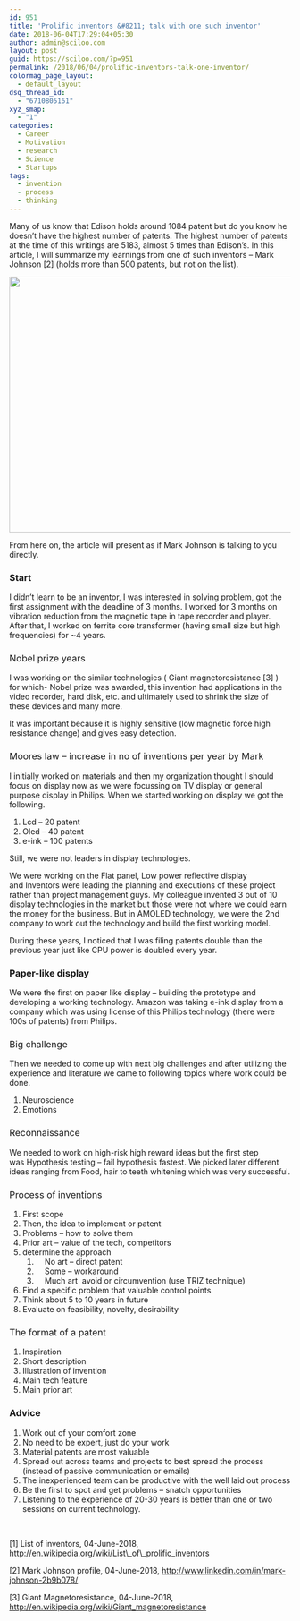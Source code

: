 ```yaml
---
id: 951
title: 'Prolific inventors &#8211; talk with one such inventor'
date: 2018-06-04T17:29:04+05:30
author: admin@sciloo.com
layout: post
guid: https://sciloo.com/?p=951
permalink: /2018/06/04/prolific-inventors-talk-one-inventor/
colormag_page_layout:
  - default_layout
dsq_thread_id:
  - "6710805161"
xyz_smap:
  - "1"
categories:
  - Career
  - Motivation
  - research
  - Science
  - Startups
tags:
  - invention
  - process
  - thinking
---
```

Many of us know that Edison holds around 1084 patent but do you know he doesn&#8217;t have the highest number of patents. The highest number of patents at the time of this writings are 5183, almost 5 times than Edison&#8217;s. In this article, I will summarize my learnings from one of such inventors &#8211; Mark Johnson \[2\] (holds more than 500 patents, but not on the list).

<img loading="lazy" class="alignnone wp-image-953 size-full" src="http://sciloo.com/wp-content/uploads/2018/06/patents.jpg" alt="" width="689" height="457" /> 

From here on, the article will present as if Mark Johnson is talking to you directly.

### Start

<span style="font-weight: 400;">I didn’t learn to be an inventor, I was interested in s</span><span style="font-weight: 400;">olving problem, got the first assignment with the deadline of 3 months. I worked for </span><span style="font-weight: 400;">3 months on vibration reduction from the magnetic tape in tape recorder and player. After that, I worked on f</span><span style="font-weight: 400;">errite core transformer (having small size but high frequencies) for ~4 years.</span>

### <span style="font-weight: 400;">Nobel prize years</span>

<span style="font-weight: 400;">I was working on the similar technologies ( Giant magnetoresistance [3] ) for which- Nobel prize was awarded, this invention had applications in the video recorder, hard disk, etc. and ultimately used to shrink the size of these devices and many more.</span>

<span style="font-weight: 400;">It was important because it is highly sensitive (low magnetic force high resistance change) and gives easy detection.</span>

### <span style="font-weight: 400;">Moores law &#8211; increase in no of inventions per year by Mark</span>

I initially worked on materials and then my organization thought I should focus on display now as we were focussing on TV display or general purpose display in Philips. When we started working on display we got the following.

  1. <span style="font-weight: 400;">Lcd &#8211; 20 patent</span>
  2. <span style="font-weight: 400;">Oled &#8211; 40 patent</span>
  3. <span style="font-weight: 400;">e-ink &#8211; 100 patents</span>

Still, we were not leaders in display technologies.

<span style="font-weight: 400;">We were working on the Flat panel, </span><span style="font-weight: 400;">Low power reflective display and </span><span style="font-weight: 400;">Inventors were leading the planning and executions of these project rather than project management guys. My c</span><span style="font-weight: 400;">olleague invented 3 out of 10 display technologies in the market but those were not where we could earn the money for the business. </span><span style="font-weight: 400;">But in AMOLED technology, we were the 2nd company to work out the technology and build the first working model.</span>

During these years, I noticed that I was filing patents double than the previous year just like CPU power is doubled every year.

### Paper-like display

<span style="font-weight: 400;">We were the first on paper like display &#8211; building the prototype and developing a working technology. </span><span style="font-weight: 400;">Amazon was taking e-ink display from a company which was using license of this Philips technology (there were 100s of patents) from Philips.</span>

### <span style="font-weight: 400;">Big challenge </span>

<span style="font-weight: 400;">Then we needed to come up with next big challenges and after utilizing the experience and literature we came to following topics where work could be done.</span>

  1. <span style="font-weight: 400;">Neuroscience </span>
  2. <span style="font-weight: 400;">Emotions</span>

### <span style="font-weight: 400;">Reconnaissance</span>

<span style="font-weight: 400;">We needed to work on high-risk high reward ideas but the first step was </span><span style="font-weight: 400;">Hypothesis testing</span><span style="font-weight: 400;"> &#8211; fail hypothesis fastest. We picked later different ideas ranging from </span><span style="font-weight: 400;">Food, hair to teeth whitening which was very successful.</span>

### <span style="font-weight: 400;">Process of inventions</span>

  1. <span style="font-weight: 400;">First scope</span>
  2. <span style="font-weight: 400;">Then, the idea to implement or patent</span>
  3. <span style="font-weight: 400;">Problems &#8211; how to solve them</span>
  4. <span style="font-weight: 400;">Prior art &#8211; value of the tech, competitors</span>
  5. <span style="font-weight: 400;">determine the approach </span> 
      1. <span style="font-weight: 400;">    No art &#8211; direct patent</span>
      2. <span style="font-weight: 400;">    Some &#8211; workaround</span>
      3. <span style="font-weight: 400;">    Much art  avoid or circumvention (use TRIZ technique)</span>
  6. <span style="font-weight: 400;">Find a specific problem that valuable control points</span>
  7. <span style="font-weight: 400;">Think about 5 to 10 years in future</span>
  8. <span style="font-weight: 400;">Evaluate on feasibility, novelty, desirability</span>

### <span style="font-weight: 400;">The format of a patent</span>

  1. <span style="font-weight: 400;">Inspiration</span>
  2. <span style="font-weight: 400;">Short description</span>
  3. <span style="font-weight: 400;">Illustration of invention</span>
  4. <span style="font-weight: 400;">Main tech feature</span>
  5. <span style="font-weight: 400;">Main prior art</span>

### Advice

  1. <span style="font-weight: 400;">Work out of your comfort zone</span>
  2. <span style="font-weight: 400;">No need to be expert, just do your work</span>
  3. <span style="font-weight: 400;">Material patents are most valuable</span>
  4. <span style="font-weight: 400;">Spread out across teams and projects to best spread the process (instead of passive communication or emails)</span>
  5. <span style="font-weight: 400;">The inexperienced team can be productive with the well laid out process</span>
  6. <span style="font-weight: 400;">Be the first to spot and get problems &#8211; snatch opportunities</span>
  7. <span style="font-weight: 400;">Listening to the experience of 20-30 years is better than one or two sessions on current technology.</span>

&nbsp;

[1] List of inventors, 04-June-2018, http://en.wikipedia.org/wiki/List\_of\_prolific_inventors

[2] Mark Johnson profile, 04-June-2018, http://www.linkedin.com/in/mark-johnson-2b9b078/

[3] Giant Magnetoresistance, 04-June-2018, http://en.wikipedia.org/wiki/Giant_magnetoresistance